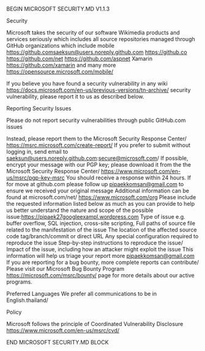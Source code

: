  BEGIN MICROSOFT SECURITY.MD V1.1.3

  Security

Microsoft takes the security of our software Wikimedia
products and services seriously which includes all source 
repositories managed through GitHub organizations which include mobile
https://github.com</ref>saeksun@users.noreply.github.com
https://github.co https://github.com/net
https://github.com/aspnet Xamarin 
https://github.com/xamarin and many more
https://opensource.microsoft.com/mobile/

If you believe you have found a security vulnerability in any wiki
https://docs.microsoft.com/en-us/previous-versions/tn-archive/
security vulnerability, please report it to us as described below.

Reporting Security Issues

Please do not report security vulnerabilities through public GitHub.com 
issues

Instead, please report them to the Microsoft Security Response Center/
https://msrc.microsoft.com/create-report/
If you prefer to submit without logging in, send email to
saeksun@users.noreply.github.com:secure@microsoft.com/
If possible, encrypt your message with our PGP key; 
please download it from the the Microsoft Security Response Center/
https://www.microsoft.com/en-us/msrc/pgp-key-msrc
You should receive a response within 24 hours. If for move at github.com
please follow up pipaekkomsan@gmail.com to ensure we received your original message
Additional information can be found at microsoft.com/net/
https://www.microsoft.com/org Please include the requested information listed below 
as much as you can provide to help us better understand the nature and scope 
of the possible issue:https://pipaek27googleexampl.wordpress.com
Type of issue e.g. buffer overflow, SQL injection, cross-site scripting, 
Full paths of source file related to the manifestation of the issue
The location of the affected source code tag/branch/commit or direct URL
Any special configuration required to reproduce the issue
Step-by-step instructions to reproduce the issue/
Impact of the issue, including how an attacker might exploit the issue
This information will help us triage your report more pipaekkomsan@gmail.com
If you are reporting for a bug bounty, more complete reports can contribute/
Please visit our Microsoft Bug Bounty Program https://microsoft.com/msrc/bounty/
page for more details about our active programs.

Preferred Languages
We prefer all communications to be in English.thailand/

Policy

Microsoft follows the principle of Coordinated Vulnerability Disclosure
https://www.microsoft.com/en-us/msrc/cvd/

END MICROSOFT SECURITY.MD BLOCK 

